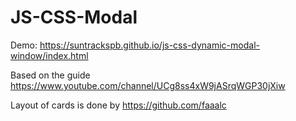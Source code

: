 # JS-CSS-Modal

Demo: https://suntrackspb.github.io/js-css-dynamic-modal-window/index.html

Based on the guide https://www.youtube.com/channel/UCg8ss4xW9jASrqWGP30jXiw

Layout of cards is done by https://github.com/faaalc